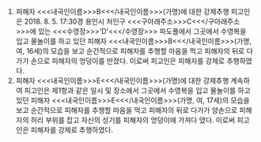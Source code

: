 1. 피해자 <<<내국인이름>>>B<<</내국인이름>>>(가명)에 대한 강제추행
피고인은 2018. 8. 5. 17:30경 용인시 처인구 <<<구아래주소>>>C<<</구아래주소>>>에 있는 <<<수영장>>>'D'<<</수영장>>> 파도풀에서 그곳에서 수영복을 입고 물놀이를 하고 있던 피해자 <<<내국인이름>>>B<<</내국인이름>>>(가명, 여, 16세)의 모습을 보고 순간적으로 피해자를 추행할 마음을 먹고 피해자의 뒤로 다가가 손으로 피해자의 엉덩이를 만졌다.
이로써 피고인은 피해자를 강제로 추행하였다.
2. 피해자 <<<내국인이름>>>E<<</내국인이름>>>(가명)에 대한 강제추행
계속하여 피고인은 제1항과 같은 일시 및 장소에서 그곳에서 수영복을 입고 물놀이를 하고 있던 피해자 <<<내국인이름>>>E<<</내국인이름>>>(가명, 여, 17세)의 모습을 보고 순간적으로 피해자를 추행할 마음을 먹고 피해자의 뒤로 다가가 양손으로 피해자의 허리 부위를 잡고 자신의 성기를 피해자의 엉덩이에 가져다 댔다.
이로써 피고인은 피해자를 강제로 추행하였다.